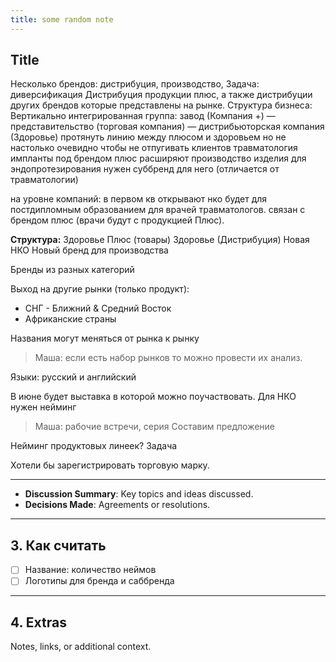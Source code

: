 ```yaml
---
title: some random note
---
```


## Title
Несколько брендов: дистрибуция, производство, 
Задача: диверсификация
Дистрибуция продукции плюс, а также дистрибуции других брендов которые представлены на рынке.
Структура бизнеса: 
Вертикально интегрированная группа: завод (Компания +) — представительство (торговая компания) — дистрибьюторская компания (Здоровье)
протянуть линию между плюсом и здоровьем
но не настолько очевидно чтобы не отпугивать клиентов
травматология импланты под брендом плюс
расширяют производство изделия для эндопротезирования
нужен суббренд для него (отличается от травматологии)

на уровне компаний: в первом кв открывают нко будет для постдипломным образованием для врачей травматологов. связан с брендом плюс (врачи будут с продукцией Плюс).

**Структура:**
Здоровье Плюс (товары)
Здоровье (Дистрибуция)
Новая НКО
Новый бренд для производства

Бренды из разных категорий

Выход на другие рынки (только продукт): 
- СНГ
- Ближний & Средний Восток
- Африканские страны

Названия могут меняться от рынка к рынку
> Маша: если есть набор рынков то можно провести их анализ. 

Языки: русский и английский

В июне будет выставка в которой можно поучаствовать.
Для НКО нужен нейминг

> Маша: рабочие встречи, серия
> Составим предложение

Нейминг продуктовых линеек? Задача

Хотели бы зарегистрировать торговую марку.



---
- **Discussion Summary**: Key topics and ideas discussed.
- **Decisions Made**: Agreements or resolutions.

---

## 3. Как считать

- [ ]  Название: количество неймов
- [ ]  Логотипы для бренда и саббренда

---

## 4. Extras

Notes, links, or additional context.